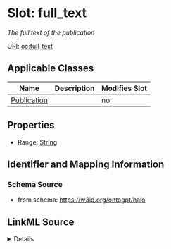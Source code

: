 

# Slot: full_text


_The full text of the publication_



URI: [oc:full_text](http://w3id.org/ontogpt/ontology-class-templatefull_text)



<!-- no inheritance hierarchy -->





## Applicable Classes

| Name | Description | Modifies Slot |
| --- | --- | --- |
| [Publication](Publication.md) |  |  no  |







## Properties

* Range: [String](String.md)





## Identifier and Mapping Information







### Schema Source


* from schema: https://w3id.org/ontogpt/halo




## LinkML Source

<details>
```yaml
name: full_text
description: The full text of the publication
from_schema: https://w3id.org/ontogpt/halo
rank: 1000
alias: full_text
owner: Publication
domain_of:
- Publication
range: string

```
</details>
